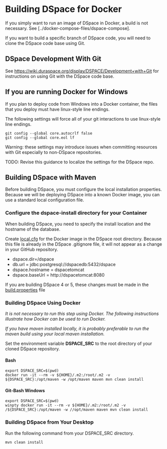 # Building DSpace for Docker

If you simply want to run an image of DSpace in Docker, a build is not necessary.  See [../docker-compose-files/dspace-compose].

If you want to build a specific branch of DSpace code, you will need to clone the DSpace code base using Git.

## DSpace Development With Git
See https://wiki.duraspace.org/display/DSPACE/Development+with+Git for instructions on using Git with the DSpace code base.

## If you are running Docker for Windows
If you plan to deploy code from Windows into a Docker container, the files that you deploy must have linux-style line endings.

The following settings will force all of your git interactions to use linux-style line endings.

```
git config --global core.autocrlf false
git config --global core.eol lf
```

Warning: these settings may introduce issues when committing resources with Git especially to non-DSpace repositories.  

TODO: Revise this guidance to localize the settings for the DSpace repo.

## Building DSpace with Maven

Before building DSpace, you must configure the local installation properties.  Because we will be deploying DSpace into a known Docker image, you can use a standard local configuration file.

### Configure the __dspace-install__ directory for your Container
When building DSpace, you need to specify the install location and the hostname of the database.

Create [local.cfg](../dockerfiles/dspace/local.cfg) for the Docker image in the DSpace root directory.  Because this file is already in the  DSpace .gitignore file, it will not appear as a change in your GitHub repository.

- dspace.dir=/dspace
- db.url = jdbc:postgresql://dspacedb:5432/dspace
- dspace.hostname = dspacetomcat
- dspace.baseUrl = http://dspacetomcat:8080

If you are building DSpace 4 or 5, these changes must be made in the [build.properties](../dockerfiles/dspace/build.properties) file

### Building DSpace Using Docker
_It is not necessary to run this step using Docker. The following instructions illustrate how Docker can be used to run Docker._

_If you have maven installed locally, it is probably preferable to run the maven build using your local maven installation._

Set the environment variable **DSPACE_SRC** to the root directory of your cloned DSpace repository.

#### Bash

```
export DSPACE_SRC=$(pwd)
docker run -it --rm -v ${HOME}/.m2:/root/.m2 -v ${DSPACE_SRC}:/opt/maven -w /opt/maven maven mvn clean install
```

#### Git-Bash Windows

```
export DSPACE_SRC=$(pwd)
winpty docker run -it --rm -v ${HOME}/.m2:/root/.m2 -v /${DSPACE_SRC}:/opt/maven -w //opt/maven maven mvn clean install
```

### Building DSpace from Your Desktop

Run the following command from your DSPACE_SRC directory.

```
mvn clean install
```
